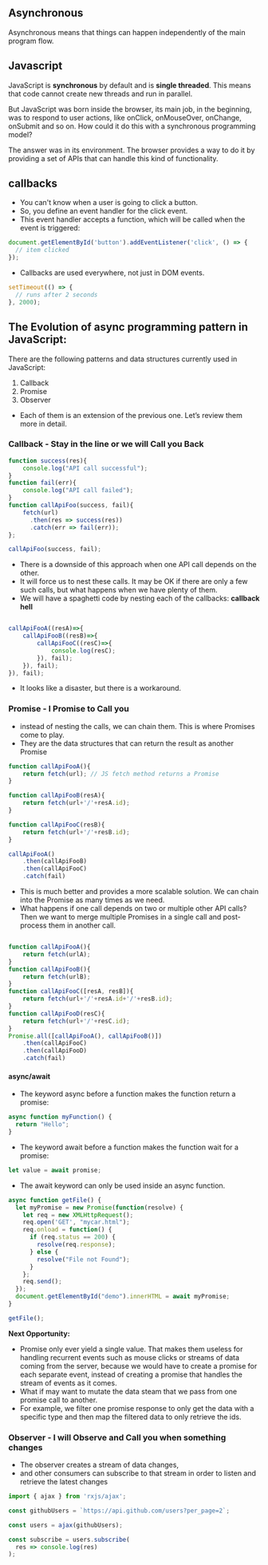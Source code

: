 ## Asynchronous

Asynchronous means that things can happen independently of the main program flow.

## Javascript

JavaScript is **synchronous** by default and is **single threaded**. This means that code cannot create new threads and run in parallel.

But JavaScript was born inside the browser, its main job, in the beginning, was to respond to user actions, like onClick, onMouseOver, onChange, onSubmit and so on. How could it do this with a synchronous programming model?

The answer was in its environment. The browser provides a way to do it by providing a set of APIs that can handle this kind of functionality.

## callbacks

- You can't know when a user is going to click a button.
- So, you define an event handler for the click event.
- This event handler accepts a function, which will be called when the event is triggered:

```Javascript
document.getElementById('button').addEventListener('click', () => {
  // item clicked
});

```

- Callbacks are used everywhere, not just in DOM events.

```Javascript
setTimeout(() => {
  // runs after 2 seconds
}, 2000);

```

## The Evolution of async programming pattern in JavaScript:

There are the following patterns and data structures currently used in JavaScript:

1. Callback
2. Promise
3. Observer

- Each of them is an extension of the previous one. Let’s review them more in detail.

### Callback - Stay in the line or we will Call you Back

```Javascript
function success(res){
    console.log("API call successful");
}
function fail(err){
    console.log("API call failed");
}
function callApiFoo(success, fail){
    fetch(url)
      .then(res => success(res))
      .catch(err => fail(err));
};

callApiFoo(success, fail);

```

- There is a downside of this approach when one API call depends on the other.
- It will force us to nest these calls. It may be OK if there are only a few such calls, but what happens when we have plenty of them.
- We will have a spaghetti code by nesting each of the callbacks: **callback hell**

```Javascript

callApiFooA((resA)=>{
    callApiFooB((resB)=>{
        callApiFooC((resC)=>{
            console.log(resC);
        }), fail);
    }), fail);
}), fail);

```

- It looks like a disaster, but there is a workaround.

### Promise - I Promise to Call you

- instead of nesting the calls, we can chain them. This is where Promises come to play.
- They are the data structures that can return the result as another Promise

```Javascript
function callApiFooA(){
    return fetch(url); // JS fetch method returns a Promise
}

function callApiFooB(resA){
    return fetch(url+'/'+resA.id);
}

function callApiFooC(resB){
    return fetch(url+'/'+resB.id);
}

callApiFooA()
    .then(callApiFooB)
    .then(callApiFooC)
    .catch(fail)

```

- This is much better and provides a more scalable solution. We can chain into the Promise as many times as we need.
- What happens if one call depends on two or multiple other API calls? Then we want to merge multiple Promises in a single call and post-process them in another call.

```Javascript

function callApiFooA(){
    return fetch(urlA);
}
function callApiFooB(){
    return fetch(urlB);
}
function callApiFooC([resA, resB]){
    return fetch(url+'/'+resA.id+'/'+resB.id);
}
function callApiFooD(resC){
    return fetch(url+'/'+resC.id);
}
Promise.all([callApiFooA(), callApiFooB()])
    .then(callApiFooC)
    .then(callApiFooD)
    .catch(fail)

```

#### async/await

- The keyword async before a function makes the function return a promise:

```Javascript
async function myFunction() {
  return "Hello";
}

```

- The keyword await before a function makes the function wait for a promise:

```Javascript
let value = await promise;
```

- The await keyword can only be used inside an async function.

```Javascript
async function getFile() {
  let myPromise = new Promise(function(resolve) {
    let req = new XMLHttpRequest();
    req.open('GET', "mycar.html");
    req.onload = function() {
      if (req.status == 200) {
        resolve(req.response);
      } else {
        resolve("File not Found");
      }
    };
    req.send();
  });
  document.getElementById("demo").innerHTML = await myPromise;
}

getFile();
```

**Next Opportunity:**

- Promise only ever yield a single value. That makes them useless for handling recurrent events such as mouse clicks or streams of data coming from the server, because we would have to create a promise for each separate event, instead of creating a promise that handles the stream of events as it comes.
- What if may want to mutate the data steam that we pass from one promise call to another.
- For example, we filter one promise response to only get the data with a specific type and then map the filtered data to only retrieve the ids.

### Observer - I will Observe and Call you when something changes

- The observer creates a stream of data changes,
- and other consumers can subscribe to that stream in order to listen and retrieve the latest changes

```Javascript
import { ajax } from 'rxjs/ajax';

const githubUsers = `https://api.github.com/users?per_page=2`;

const users = ajax(githubUsers);

const subscribe = users.subscribe(
  res => console.log(res)
);

```
